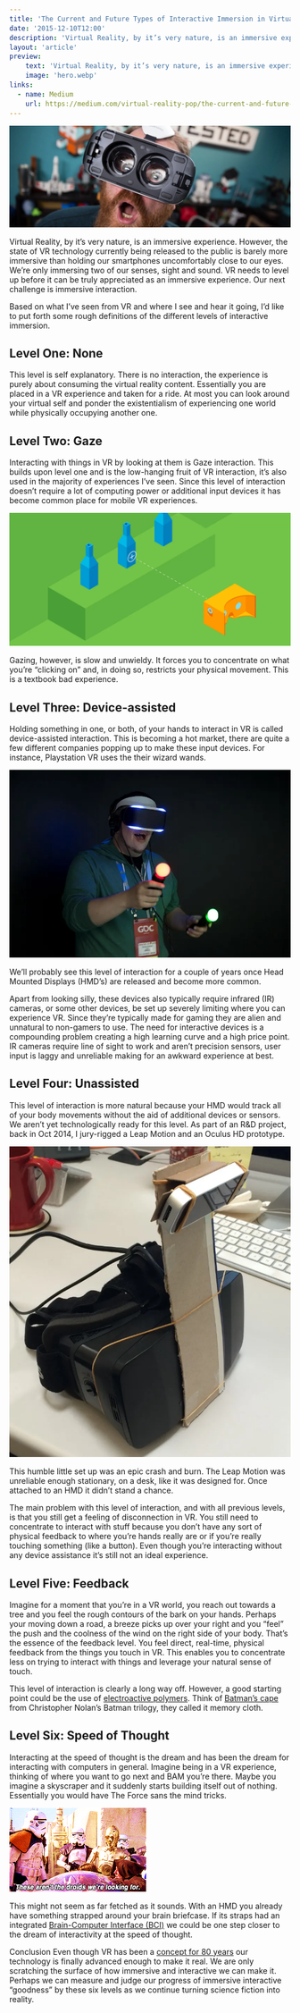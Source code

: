 ```yaml
---
title: 'The Current and Future Types of Interactive Immersion in Virtual Reality'
date: '2015-12-10T12:00'
description: 'Virtual Reality, by it’s very nature, is an immersive experience but it needs to level up before it can be truly appreciated.'
layout: 'article'
preview:
    text: 'Virtual Reality, by it’s very nature, is an immersive experience but it needs to level up before it can be truly appreciated.'
    image: 'hero.webp'
links:
  - name: Medium
    url: https://medium.com/virtual-reality-pop/the-current-and-future-types-of-interactive-immersion-in-virtual-reality-25a56734b619
---
```


![](./hero.webp)

Virtual Reality, by it’s very nature, is an immersive experience. However, the state of VR technology currently being released to the public is barely more immersive than holding our smartphones uncomfortably close to our eyes. We’re only immersing two of our senses, sight and sound. VR needs to level up before it can be truly appreciated as an immersive experience. Our next challenge is immersive interaction.

Based on what I’ve seen from VR and where I see and hear it going, I’d like to put forth some rough definitions of the different levels of interactive immersion.

## Level One: None
This level is self explanatory. There is no interaction, the experience is purely about consuming the virtual reality content. Essentially you are placed in a VR experience and taken for a ride. At most you can look around your virtual self and ponder the existentialism of experiencing one world while physically occupying another one.

## Level Two: Gaze
Interacting with things in VR by looking at them is Gaze interaction. This builds upon level one and is the low-hanging fruit of VR interaction, it’s also used in the majority of experiences I’ve seen. Since this level of interaction doesn’t require a lot of computing power or additional input devices it has become common place for mobile VR experiences.

![](./one.webp "Source: Reticulum")

Gazing, however, is slow and unwieldy. It forces you to concentrate on what you’re “clicking on” and, in doing so, restricts your physical movement. This is a textbook bad experience.

## Level Three: Device-assisted
Holding something in one, or both, of your hands to interact in VR is called device-assisted interaction. This is becoming a hot market, there are quite a few different companies popping up to make these input devices. For instance, Playstation VR uses the their wizard wands.

![](./two.webp "Source: Wired")

We’ll probably see this level of interaction for a couple of years once Head Mounted Displays (HMD’s) are released and become more common.

Apart from looking silly, these devices also typically require infrared (IR) cameras, or some other devices, be set up severely limiting where you can experience VR. Since they’re typically made for gaming they are alien and unnatural to non-gamers to use. The need for interactive devices is a compounding problem creating a high learning curve and a high price point. IR cameras require line of sight to work and aren’t precision sensors, user input is laggy and unreliable making for an awkward experience at best.

## Level Four: Unassisted
This level of interaction is more natural because your HMD would track all of your body movements without the aid of additional devices or sensors. We aren’t yet technologically ready for this level. As part of an R&D project, back in Oct 2014, I jury-rigged a Leap Motion and an Oculus HD prototype.

![](./three.webp "Source: me")

This humble little set up was an epic crash and burn. The Leap Motion was unreliable enough stationary, on a desk, like it was designed for. Once attached to an HMD it didn’t stand a chance.

The main problem with this level of interaction, and with all previous levels, is that you still get a feeling of disconnection in VR. You still need to concentrate to interact with stuff because you don’t have any sort of physical feedback to where you’re hands really are or if you’re really touching something (like a button). Even though you’re interacting without any device assistance it’s still not an ideal experience.

## Level Five: Feedback
Imagine for a moment that you’re in a VR world, you reach out towards a tree and you feel the rough contours of the bark on your hands. Perhaps your moving down a road, a breeze picks up over your right and you “feel” the push and the coolness of the wind on the right side of your body. That’s the essence of the feedback level. You feel direct, real-time, physical feedback from the things you touch in VR. This enables you to concentrate less on trying to interact with things and leverage your natural sense of touch.

This level of interaction is clearly a long way off. However, a good starting point could be the use of [electroactive polymers](https://en.wikipedia.org/wiki/Electroactive_polymers). Think of [Batman’s cape](http://mad-science.wonderhowto.com/inspiration/bat-science-realistic-are-batmans-gadgets-dark-knight-rises-0138210/) from Christopher Nolan’s Batman trilogy, they called it memory cloth.

## Level Six: Speed of Thought
Interacting at the speed of thought is the dream and has been the dream for interacting with computers in general. Imagine being in a VR experience, thinking of where you want to go next and BAM you’re there. Maybe you imagine a skyscraper and it suddenly starts building itself out of nothing. Essentially you would have The Force sans the mind tricks.

![](./four.gif "Source: giphy")

This might not seem as far fetched as it sounds. With an HMD you already have something strapped around your brain briefcase. If its straps had an integrated [Brain-Computer Interface (BCI)](https://en.wikipedia.org/wiki/Brain%E2%80%93computer_interface) we could be one step closer to the dream of interactivity at the speed of thought.

Conclusion
Even though VR has been a [concept for 80 years](https://en.wikipedia.org/wiki/Virtual_reality#History) our technology is finally advanced enough to make it real. We are only scratching the surface of how immersive and interactive we can make it. Perhaps we can measure and judge our progress of immersive interactive “goodness” by these six levels as we continue turning science fiction into reality.